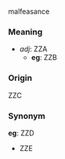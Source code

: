 malfeasance
### Meaning
+ _adj_: ZZA
    + __eg__: ZZB

### Origin

ZZC

### Synonym

__eg__: ZZD

+ ZZE


